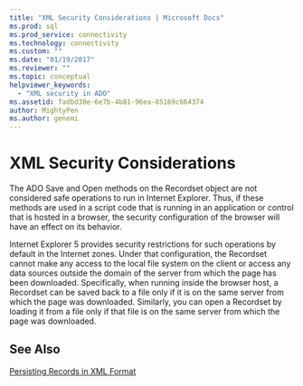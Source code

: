 ```yaml
---
title: "XML Security Considerations | Microsoft Docs"
ms.prod: sql
ms.prod_service: connectivity
ms.technology: connectivity
ms.custom: ""
ms.date: "01/19/2017"
ms.reviewer: ""
ms.topic: conceptual
helpviewer_keywords: 
  - "XML security in ADO"
ms.assetid: fadbd38e-6e7b-4b81-96ea-85169c664374
author: MightyPen
ms.author: genemi
---
```

# XML Security Considerations
The ADO Save and Open methods on the Recordset object are not considered safe operations to run in Internet Explorer. Thus, if these methods are used in a script code that is running in an application or control that is hosted in a browser, the security configuration of the browser will have an effect on its behavior.  
  
 Internet Explorer 5 provides security restrictions for such operations by default in the Internet zones. Under that configuration, the Recordset cannot make any access to the local file system on the client or access any data sources outside the domain of the server from which the page has been downloaded. Specifically, when running inside the browser host, a Recordset can be saved back to a file only if it is on the same server from which the page was downloaded. Similarly, you can open a Recordset by loading it from a file only if that file is on the same server from which the page was downloaded.  
  
## See Also  
 [Persisting Records in XML Format](../../../ado/guide/data/persisting-records-in-xml-format.md)
